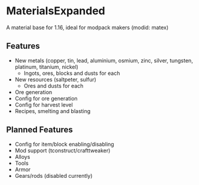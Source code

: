 # MaterialsExpanded
A material base for 1.16, ideal for modpack makers (modid: matex)

## Features
- New metals (copper, tin, lead, aluminium, osmium, zinc, silver, tungsten, platinum, titanium, nickel)
  - Ingots, ores, blocks and dusts for each
- New resources (saltpeter, sulfur)
  - Ores and dusts for each
- Ore generation
- Config for ore generation
- Config for harvest level
- Recipes, smelting and blasting

## Planned Features
- Config for item/block enabling/disabling
- Mod support (tconstruct/crafttweaker)
- Alloys
- Tools
- Armor
- Gears/rods (disabled currently)
